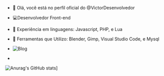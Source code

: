 - 🌙  Olá, você está no perfil oficial do @VictorDesenvolvedor

- 💻Desenvolvedor Front-end

- 💾 Experiência em linguagens: Javascript, PHP, e Lua

- 🧰 Ferramentas que Utilizo: Blender, Gimp, Visual Studio Code, e Mysql
- 
  ![Blog](https://img.shields.io/badge/JavaScript-F7DF1E?style=for-the-badge&logo=javascript&logoColor=black)
- 
![Anurag's GitHub stats](https://github-readme-stats.vercel.app/api?username=VictorDesenvolvedor&show_icons=true&theme=onedark)]

<!---
VictorDesenvolvedor/VictorDesenvolvedor is a ✨ special ✨ repository because its `README.md` (this file) appears on your GitHub profile.
You can click the Preview link to take a look at your changes.
--->
